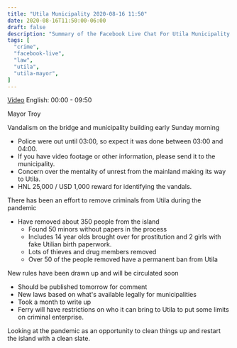 ```yaml
---
title: "Utila Municipality 2020-08-16 11:50"
date: 2020-08-16T11:50:00-06:00
draft: false
description: "Summary of the Facebook Live Chat For Utila Municipality at 2020-08-16 11:50"
tags: [
  "crime",
  "facebook-live",
  "law",
  "utila",
  "utila-mayor",
]
---
```


[Video](https://www.facebook.com/328195770717532/videos/913871289109812/)
English: 00:00 - 09:50

Mayor Troy

Vandalism on the bridge and municipality building early Sunday morning
* Police were out until 03:00, so expect it was done between 03:00 and 04:00.
* If you have video footage or other information, please send it to the
  municipality.
* Concern over the mentality of unrest from the mainland making its way to
  Utila.
* HNL 25,000 / USD 1,000 reward for identifying the vandals.

There has been an effort to remove criminals from Utila during the pandemic
* Have removed about 350 people from the island
  * Found 50 minors without papers in the process
  * Includes 14 year olds brought over for prostitution and 2 girls with fake
    Utilian birth paperwork.
  * Lots of thieves and drug members removed
  * Over 50 of the people removed have a permanent ban from Utila

New rules have been drawn up and will be circulated soon
* Should be published tomorrow for comment
* New laws based on what's available legally for municipalities
* Took a month to write up
* Ferry will have restrictions on who it can bring to Utila to put some limits
  on criminal enterprise.

Looking at the pandemic as an opportunity to clean things up and restart the
island with a clean slate.
